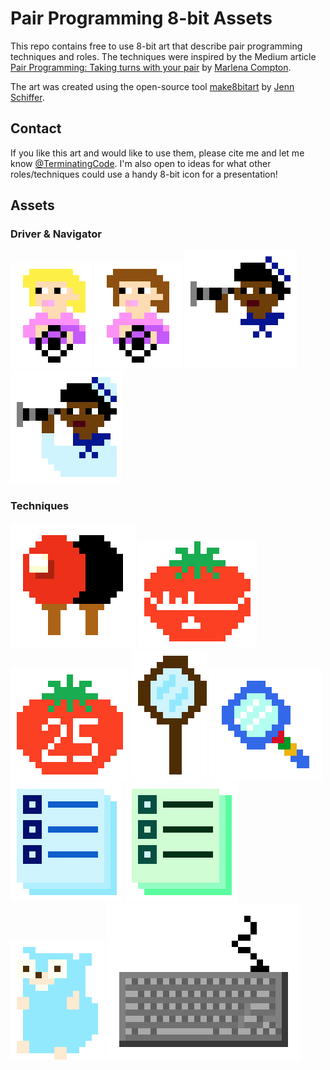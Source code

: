 # Pair Programming 8-bit Assets

This repo contains free to use 8-bit art that describe pair programming techniques and roles.
The techniques were inspired by the Medium article 
[Pair Programming: Taking turns with your pair](https://medium.com/@marlenac/pair-programming-taking-turns-with-your-pair-32fc344d62b9)
by [Marlena Compton](https://twitter.com/marlenac?lang=en).

The art was created using the open-source tool [make8bitart](https://github.com/jennschiffer/make8bitart)
by [Jenn Schiffer](https://twitter.com/jennschiffer).

## Contact

If you like this art and would like to use them, please cite me and let me know [@TerminatingCode](https://twitter.com/TerminatingCode).
I'm also open to ideas for what other roles/techniques could use a handy 8-bit icon for a presentation!

## Assets

### Driver & Navigator
![Driver](driver-blond.png "Driver Blond")
![Driver2](driver-brunette.png "Driver Brunette")
![Navigator](navigator.png "Navigator")
![Navigator Blue Shirt](navigator-blue.png "Navigator Blue Shirt")

### Techniques
![Ping Pong](ping-pong.png "Ping Pong")
![Pomodoro](pomodoro.png "Pomodoro")
![Pomodoro 25 seconds](pomodoro-25.png "Pomodoro 25s")
![search](search.png "Switch on Search")
![search](google_magnifying_glass.png "Switch on Search")
![Task List Blue](tasks-blue.png "Task List Blue")
![Task List Green](tasks-green.png "Task List Green")
![Pairmate](gopher.png "Pairmate")
![Pairmate](keyboard.png "Pairmate")

